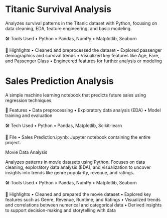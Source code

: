 # Titanic Survival Analysis 

Analyzes survival patterns in the Titanic dataset with Python, focusing on data cleaning, EDA, feature engineering, and basic modeling.

🛠️ Tools Used
	•	Python
	•	Pandas, NumPy
	•	Matplotlib, Seaborn

📌 Highlights
	•	Cleaned and preprocessed the dataset
	•	Explored passenger demographics and survival trends
	•	Visualized key features like Age, Fare, and Passenger Class
	•	Engineered features for further analysis or modeling


# Sales Prediction Analysis 
A simple machine learning notebook that predicts future sales using regression techniques.

🚀 Features
	•	Data preprocessing
	•	Exploratory data analysis (EDA)
	•	Model training and evaluation

🛠️ Tech Used
	•	Python
	•	Pandas, Matplotlib, Scikit-learn

📁 File
	•	Sales Prediction.ipynb: Jupyter notebook containing the entire project.

Movie Data Analysis

Analyzes patterns in movie datasets using Python. Focuses on data cleaning, exploratory data analysis (EDA), and visualization to uncover insights into trends like genre popularity, revenue, and ratings.

🛠️ Tools Used
	•	Python
	•	Pandas, NumPy
	•	Matplotlib, Seaborn

📌 Highlights
	•	Cleaned and prepared the movie dataset
	•	Explored key features such as Genre, Revenue, Runtime, and Ratings
	•	Visualized trends and correlations between numerical and categorical data
	•	Derived insights to support decision-making and storytelling with data
